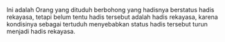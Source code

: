 Ini adalah Orang yang dituduh berbohong yang hadisnya berstatus hadis rekayasa, tetapi belum tentu hadis tersebut adalah hadis rekayasa, karena kondisinya sebagai tertuduh menyebabkan status hadis tersebut turun menjadi hadis rekayasa.
